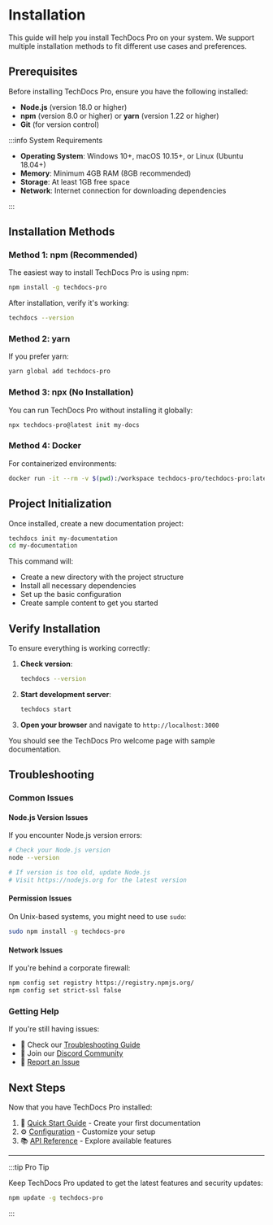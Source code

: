 # Installation

This guide will help you install TechDocs Pro on your system. We support multiple installation methods to fit different use cases and preferences.

## Prerequisites

Before installing TechDocs Pro, ensure you have the following installed:

- **Node.js** (version 18.0 or higher)
- **npm** (version 8.0 or higher) or **yarn** (version 1.22 or higher)
- **Git** (for version control)

:::info System Requirements

- **Operating System**: Windows 10+, macOS 10.15+, or Linux (Ubuntu 18.04+)
- **Memory**: Minimum 4GB RAM (8GB recommended)
- **Storage**: At least 1GB free space
- **Network**: Internet connection for downloading dependencies

:::

## Installation Methods

### Method 1: npm (Recommended)

The easiest way to install TechDocs Pro is using npm:

```bash
npm install -g techdocs-pro
```

After installation, verify it's working:

```bash
techdocs --version
```

### Method 2: yarn

If you prefer yarn:

```bash
yarn global add techdocs-pro
```

### Method 3: npx (No Installation)

You can run TechDocs Pro without installing it globally:

```bash
npx techdocs-pro@latest init my-docs
```

### Method 4: Docker

For containerized environments:

```bash
docker run -it --rm -v $(pwd):/workspace techdocs-pro/techdocs-pro:latest init
```

## Project Initialization

Once installed, create a new documentation project:

```bash
techdocs init my-documentation
cd my-documentation
```

This command will:

- Create a new directory with the project structure
- Install all necessary dependencies
- Set up the basic configuration
- Create sample content to get you started

## Verify Installation

To ensure everything is working correctly:

1. **Check version**:
   ```bash
   techdocs --version
   ```

2. **Start development server**:
   ```bash
   techdocs start
   ```

3. **Open your browser** and navigate to `http://localhost:3000`

You should see the TechDocs Pro welcome page with sample documentation.

## Troubleshooting

### Common Issues

#### Node.js Version Issues

If you encounter Node.js version errors:

```bash
# Check your Node.js version
node --version

# If version is too old, update Node.js
# Visit https://nodejs.org for the latest version
```

#### Permission Issues

On Unix-based systems, you might need to use `sudo`:

```bash
sudo npm install -g techdocs-pro
```

#### Network Issues

If you're behind a corporate firewall:

```bash
npm config set registry https://registry.npmjs.org/
npm config set strict-ssl false
```

### Getting Help

If you're still having issues:

- 📖 Check our [Troubleshooting Guide](guides/troubleshooting)
- 💬 Join our [Discord Community](https://discordapp.com/invite/techdocs-pro)
- 🐛 [Report an Issue](https://github.com/techdocs-pro/sample-docs/issues)

## Next Steps

Now that you have TechDocs Pro installed:

1. 📖 [Quick Start Guide](quick-start) - Create your first documentation
2. ⚙️ [Configuration](configuration) - Customize your setup
3. 📚 [API Reference](api/overview) - Explore available features

---

:::tip Pro Tip

Keep TechDocs Pro updated to get the latest features and security updates:

```bash
npm update -g techdocs-pro
```

:::
